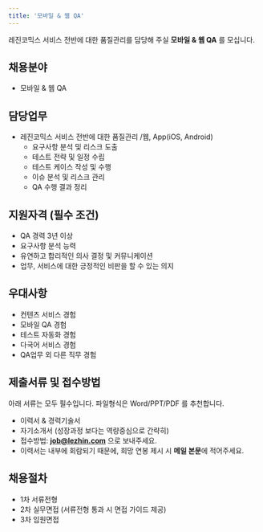 ```yaml
---
title: '모바일 & 웹 QA'
---
```

레진코믹스 서비스 전반에 대한 품질관리를 담당해 주실 **모바일 & 웹 QA** 를 모십니다. 

## 채용분야

- 모바일 & 웹 QA

## 담당업무

- 레진코믹스 서비스 전반에 대한 품질관리 /웹, App(iOS, Android)
  - 요구사항 분석 및 리스크 도출
  - 테스트 전략 및 일정 수립
  - 테스트 케이스 작성 및 수행
  - 이슈 분석 및 리스크 관리
  - QA 수행 결과 정리

## 지원자격 (필수 조건)

- QA 경력 3년 이상 
- 요구사항 분석 능력 
- 유연하고 합리적인 의사 결정 및 커뮤니케이션
- 업무, 서비스에 대한 긍정적인 비판을 할 수 있는 의지

## 우대사항

- 컨텐츠 서비스 경험
- 모바일 QA 경험
- 테스트 자동화 경험
- 다국어 서비스 경험
- QA업무 외 다른 직무 경험

## 제출서류 및 접수방법

아래 서류는 모두 필수입니다. 파일형식은 Word/PPT/PDF 를 추천합니다.

- 이력서 & 경력기술서 
- 자기소개서 (성장과정 보다는 역량중심으로 간략히)
- 접수방법: **job@lezhin.com** 으로 보내주세요.
- 이력서는 내부에 회람되기 때문에, 희망 연봉 제시 시 **메일 본문**에 적어주세요.

## 채용절차 

- 1차 서류전형
- 2차 실무면접 (서류전형 통과 시 면접 가이드 제공)
- 3차 임원면접 
